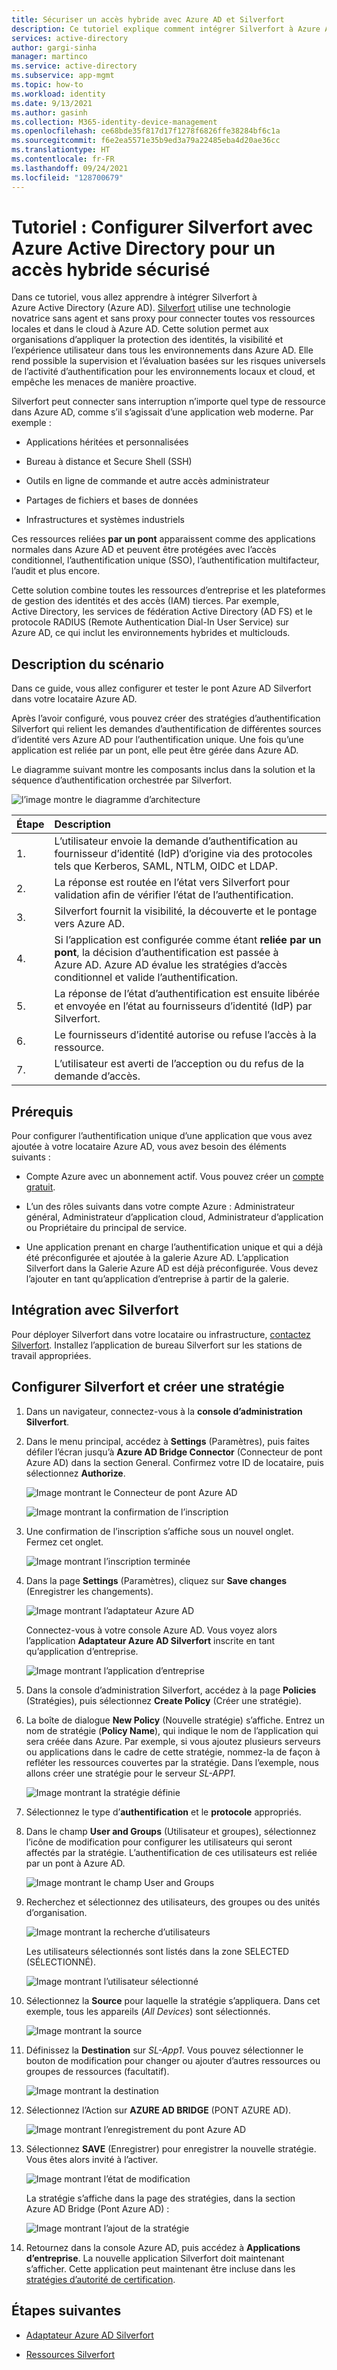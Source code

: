 ```yaml
---
title: Sécuriser un accès hybride avec Azure AD et Silverfort
description: Ce tutoriel explique comment intégrer Silverfort à Azure AD pour un accès hybride sécurisé
services: active-directory
author: gargi-sinha
manager: martinco
ms.service: active-directory
ms.subservice: app-mgmt
ms.topic: how-to
ms.workload: identity
ms.date: 9/13/2021
ms.author: gasinh
ms.collection: M365-identity-device-management
ms.openlocfilehash: ce68bde35f817d17f1278f6826ffe38284bf6c1a
ms.sourcegitcommit: f6e2ea5571e35b9ed3a79a22485eba4d20ae36cc
ms.translationtype: HT
ms.contentlocale: fr-FR
ms.lasthandoff: 09/24/2021
ms.locfileid: "128700679"
---
```

# <a name="tutorial-configure-silverfort-with-azure-active-directory-for-secure-hybrid-access"></a>Tutoriel : Configurer Silverfort avec Azure Active Directory pour un accès hybride sécurisé

Dans ce tutoriel, vous allez apprendre à intégrer Silverfort à Azure Active Directory (Azure AD). [Silverfort](https://www.silverfort.com/) utilise une technologie novatrice sans agent et sans proxy pour connecter toutes vos ressources locales et dans le cloud à Azure AD. Cette solution permet aux organisations d’appliquer la protection des identités, la visibilité et l’expérience utilisateur dans tous les environnements dans Azure AD. Elle rend possible la supervision et l’évaluation basées sur les risques universels de l’activité d’authentification pour les environnements locaux et cloud, et empêche les menaces de manière proactive.  

Silverfort peut connecter sans interruption n’importe quel type de ressource dans Azure AD, comme s’il s’agissait d’une application web moderne. Par exemple :

- Applications héritées et personnalisées

- Bureau à distance et Secure Shell (SSH)

- Outils en ligne de commande et autre accès administrateur

- Partages de fichiers et bases de données

- Infrastructures et systèmes industriels

Ces ressources reliées **par un pont** apparaissent comme des applications normales dans Azure AD et peuvent être protégées avec l’accès conditionnel, l’authentification unique (SSO), l’authentification multifacteur, l’audit et plus encore.

Cette solution combine toutes les ressources d’entreprise et les plateformes de gestion des identités et des accès (IAM) tierces. Par exemple, Active Directory, les services de fédération Active Directory (AD FS) et le protocole RADIUS (Remote Authentication Dial-In User Service) sur Azure AD, ce qui inclut les environnements hybrides et multiclouds.

## <a name="scenario-description"></a>Description du scénario

Dans ce guide, vous allez configurer et tester le pont Azure AD Silverfort dans votre locataire Azure AD.

Après l’avoir configuré, vous pouvez créer des stratégies d’authentification Silverfort qui relient les demandes d’authentification de différentes sources d’identité vers Azure AD pour l’authentification unique. Une fois qu’une application est reliée par un pont, elle peut être gérée dans Azure AD.

Le diagramme suivant montre les composants inclus dans la solution et la séquence d’authentification orchestrée par Silverfort.

![l’image montre le diagramme d’architecture](./media/silverfort-azure-ad-integration/silverfort-architecture-diagram.png)

| Étape | Description|
|:---------|:------------|
| 1. | L’utilisateur envoie la demande d’authentification au fournisseur d’identité (IdP) d’origine via des protocoles tels que Kerberos, SAML, NTLM, OIDC et LDAP.|
| 2. | La réponse est routée en l’état vers Silverfort pour validation afin de vérifier l’état de l’authentification.|
| 3. | Silverfort fournit la visibilité, la découverte et le pontage vers Azure AD.|
| 4. | Si l’application est configurée comme étant **reliée par un pont**, la décision d’authentification est passée à Azure AD. Azure AD évalue les stratégies d’accès conditionnel et valide l’authentification.|
| 5. | La réponse de l’état d’authentification est ensuite libérée et envoyée en l’état au fournisseurs d’identité (IdP) par Silverfort. |
| 6.| Le fournisseurs d’identité autorise ou refuse l’accès à la ressource.|
| 7. | L’utilisateur est averti de l’acception ou du refus de la demande d’accès. |

## <a name="prerequisites"></a>Prérequis

Pour configurer l’authentification unique d’une application que vous avez ajoutée à votre locataire Azure AD, vous avez besoin des éléments suivants :

- Compte Azure avec un abonnement actif. Vous pouvez créer un [compte gratuit](https://azure.microsoft.com/free/?WT.mc_id=A261C142F).

- L’un des rôles suivants dans votre compte Azure : Administrateur général, Administrateur d’application cloud, Administrateur d’application ou Propriétaire du principal de service.

- Une application prenant en charge l’authentification unique et qui a déjà été préconfigurée et ajoutée à la galerie Azure AD. L’application Silverfort dans la Galerie Azure AD est déjà préconfigurée. Vous devez l’ajouter en tant qu’application d’entreprise à partir de la galerie.

## <a name="onboard-with-silverfort"></a>Intégration avec Silverfort

Pour déployer Silverfort dans votre locataire ou infrastructure, [contactez Silverfort](https://www.silverfort.com/). Installez l’application de bureau Silverfort sur les stations de travail appropriées.

## <a name="configure-silverfort-and-create-a-policy"></a>Configurer Silverfort et créer une stratégie

1. Dans un navigateur, connectez-vous à la **console d’administration Silverfort**.

2. Dans le menu principal, accédez à **Settings** (Paramètres), puis faites défiler l’écran jusqu’à **Azure AD Bridge Connector** (Connecteur de pont Azure AD) dans la section General. Confirmez votre ID de locataire, puis sélectionnez **Authorize**.

   ![Image montrant le Connecteur de pont Azure AD](./media/silverfort-azure-ad-integration/azure-ad-bridge-connector.png)

   ![Image montrant la confirmation de l’inscription](./media/silverfort-azure-ad-integration/grant-permission.png)

3. Une confirmation de l’inscription s’affiche sous un nouvel onglet. Fermez cet onglet.

   ![Image montrant l’inscription terminée](./media/silverfort-azure-ad-integration/registration-completed.png)

4. Dans la page **Settings** (Paramètres), cliquez sur **Save changes** (Enregistrer les changements).

   ![Image montrant l’adaptateur Azure AD](./media/silverfort-azure-ad-integration/silverfort-azure-ad-adapter.png)

    Connectez-vous à votre console Azure AD. Vous voyez alors l’application **Adaptateur Azure AD Silverfort** inscrite en tant qu’application d’entreprise.

   ![Image montrant l’application d’entreprise](./media/silverfort-azure-ad-integration/enterprise-application.png)

5. Dans la console d’administration Silverfort, accédez à la page **Policies** (Stratégies), puis sélectionnez **Create Policy** (Créer une stratégie).

6. La boîte de dialogue **New Policy** (Nouvelle stratégie) s’affiche. Entrez un nom de stratégie (**Policy Name**), qui indique le nom de l’application qui sera créée dans Azure. Par exemple, si vous ajoutez plusieurs serveurs ou applications dans le cadre de cette stratégie, nommez-la de façon à refléter les ressources couvertes par la stratégie. Dans l’exemple, nous allons créer une stratégie pour le serveur *SL-APP1*.

   ![Image montrant la stratégie définie](./media/silverfort-azure-ad-integration/define-policy.png)

7. Sélectionnez le type d’**authentification** et le **protocole** appropriés.

8. Dans le champ **User and Groups** (Utilisateur et groupes), sélectionnez l’icône de modification pour configurer les utilisateurs qui seront affectés par la stratégie. L’authentification de ces utilisateurs est reliée par un pont à Azure AD.

   ![Image montrant le champ User and Groups](./media/silverfort-azure-ad-integration/user-groups.png)

9. Recherchez et sélectionnez des utilisateurs, des groupes ou des unités d’organisation.

   ![Image montrant la recherche d’utilisateurs](./media/silverfort-azure-ad-integration/search-users.png)

   Les utilisateurs sélectionnés sont listés dans la zone SELECTED (SÉLECTIONNÉ).

   ![Image montrant l’utilisateur sélectionné](./media/silverfort-azure-ad-integration/select-user.png)

10. Sélectionnez la **Source** pour laquelle la stratégie s’appliquera. Dans cet exemple, tous les appareils (*All Devices*) sont sélectionnés.

    ![Image montrant la source](./media/silverfort-azure-ad-integration/source.png)

11. Définissez la **Destination** sur *SL-App1*. Vous pouvez sélectionner le bouton de modification pour changer ou ajouter d’autres ressources ou groupes de ressources (facultatif).

    ![Image montrant la destination](./media/silverfort-azure-ad-integration/destination.png)

12. Sélectionnez l’Action sur **AZURE AD BRIDGE** (PONT AZURE AD).

    ![Image montrant l’enregistrement du pont Azure AD](./media/silverfort-azure-ad-integration/save-azure-ad-bridge.png)

13. Sélectionnez **SAVE** (Enregistrer) pour enregistrer la nouvelle stratégie. Vous êtes alors invité à l’activer.

    ![Image montrant l’état de modification](./media/silverfort-azure-ad-integration/change-status.png)

    La stratégie s’affiche dans la page des stratégies, dans la section Azure AD Bridge (Pont Azure AD) :

    ![Image montrant l’ajout de la stratégie](./media/silverfort-azure-ad-integration/add-policy.png)

14. Retournez dans la console Azure AD, puis accédez à **Applications d’entreprise**. La nouvelle application Silverfort doit maintenant s’afficher. Cette application peut maintenant être incluse dans les [stratégies d’autorité de certification](https://docs.microsoft.com/azure/active-directory/authentication/tutorial-enable-azure-mfa?bc=/azure/active-directory/conditional-access/breadcrumb/toc.json&toc=/azure/active-directory/conditional-access/toc.json%23create-a-conditional-access-policy).

## <a name="next-steps"></a>Étapes suivantes

- [Adaptateur Azure AD Silverfort](https://azuremarketplace.microsoft.com/marketplace/apps/aad.silverfortazureadadapter?tab=overview)

- [Ressources Silverfort](https://www.silverfort.com/resources/)
